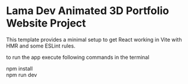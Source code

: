 # Lama Dev Animated 3D Portfolio Website Project

This template provides a minimal setup to get React working in Vite with HMR and some ESLint rules.

to run the app execute following commands in the terminal 

npm install <br/>
npm run dev

